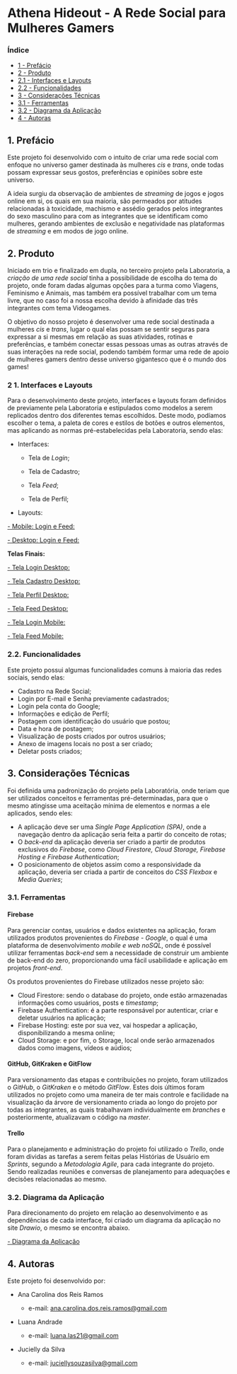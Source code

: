 # Athena Hideout - A Rede Social para Mulheres Gamers


### Índice

* [1 - Prefácio](#1-prefácio)
* [2 - Produto](#2-produto)
* [2.1 - Interfaces e Layouts](#2.1-interfaces-e-layouts)
* [2.2 - Funcionalidades](#2.2-funcionalidades)
* [3 - Considerações Técnicas](#3-considerações-técnicas)
* [3.1 - Ferramentas](#3.1-ferramentas)
* [3.2 - Diagrama da Aplicação](#3.2-diagrama-da-aplicação)
* [4 - Autoras](#4-autoras)


## 1. Prefácio

Este projeto foi desenvolvido com o intuito de criar uma rede social com enfoque no 
universo gamer destinada às mulheres *cis* e *trans*, onde todas possam expressar seus gostos, 
preferências e opiniões sobre este universo.

A ideia surgiu da observação de ambientes de *streaming* de jogos e jogos online em si, 
os quais em sua maioria, são permeados por atitudes relacionadas à toxicidade, machismo e 
assédio gerados pelos integrantes do sexo masculino para com as integrantes que se identificam 
como mulheres, gerando ambientes de exclusão e negatividade nas plataformas de *streaming* e 
em modos de jogo online.


## 2. Produto

Iniciado em trio e finalizado em dupla, no terceiro projeto pela Laboratoria, a *criação de 
uma rede social* tinha a possibilidade de escolha do tema do projeto, onde foram dadas algumas 
opções para a turma como Viagens, Feminismo e Animais, mas também era possível trabalhar com um 
tema livre, que no caso foi a nossa escolha devido à afinidade das três integrantes com tema Videogames.

O objetivo do nosso projeto é desenvolver uma rede social destinada a mulheres *cis* e *trans*, 
lugar o qual elas possam se sentir seguras para expressar a si mesmas em relação as suas atividades, 
rotinas e preferências, e também conectar essas pessoas umas as outras através de suas interações 
na rede social, podendo também formar uma rede de apoio de mulheres gamers dentro desse universo 
gigantesco que é o mundo dos games!

### 2 1. Interfaces e Layouts

Para o desenvolvimento deste projeto, interfaces e layouts foram definidos de previamente pela 
Laboratoria e estipulados como modelos a serem replicados dentro dos diferentes temas escolhidos. 
Deste modo, podíamos escolher o tema, a paleta de cores e estilos de botões e outros elementos, 
mas aplicando as normas pré-estabelecidas pela Laboratoria, sendo elas:

  * Interfaces:
    - Tela de *Login*;

    - Tela de Cadastro;

    - Tela *Feed*;
    - Tela de Perfil;

  *	Layouts:

  [- Mobile: Login e Feed:](https://user-images.githubusercontent.com/32286663/56174616-ec9f6100-5fb8-11e9-9edb-d5ef7c251d9c.png)

  [- Desktop: Login e Feed:](https://user-images.githubusercontent.com/32286663/56174626-fcb74080-5fb8-11e9-8854-26e8d9c4e25f.png)

  **Telas Finais:**

  [- Tela Login Desktop:]()

  [- Tela Cadastro Desktop:]()

  [- Tela Perfil Desktop:]()

  [- Tela Feed Desktop:]()

  [- Tela Login Mobile:]()

  [- Tela Feed Mobile:]()

### 2.2. Funcionalidades

Este projeto possui algumas funcionalidades comuns à maioria das redes sociais, sendo elas:

  *	Cadastro na Rede Social;
  *	Login por E-mail e Senha previamente cadastrados;
  *	Login pela conta do Google;
  *	Informações e edição de Perfil;
  *	Postagem com identificação do usuário que postou;
  *	Data e hora de postagem;
  *	Visualização de posts criados por outros usuários;
  *	Anexo de imagens locais no post a ser criado;
  *	Deletar posts criados;


## 3. Considerações Técnicas

Foi definida uma padronização do projeto pela Laboratória, onde teriam que ser utilizados 
conceitos e ferramentas pré-determinadas, para que o mesmo atingisse uma aceitação mínima 
de elementos e normas a ele aplicados, sendo eles:

  *	A aplicação deve ser uma *Single Page Application (SPA)*, onde a navegação dentro da aplicação 
    seria feita a partir do conceito de rotas;
  *	O *back-end* da aplicação deveria ser criado a partir de produtos exclusivos do *Firebase*, 
    como *Cloud Firestore, Cloud Storage, Firebase Hosting e Firebase Authentication*;
  *	O posicionamento de objetos assim como a responsividade da aplicação, deveria ser criada a 
    partir de conceitos do *CSS Flexbox* e *Media Queries*;

### 3.1. Ferramentas

#### Firebase

Para gerenciar contas, usuários e dados existentes na aplicação, foram utilizados produtos provenientes 
do *Firebase - Google*, o qual é uma plataforma de desenvolvimento *mobile e web noSQL*, onde é possível 
utilizar ferramentas *back-end* sem a necessidade de construir um ambiente de back-end do zero, proporcionando 
uma fácil usabilidade e aplicação em projetos *front-end*.

Os produtos provenientes do Firebase utilizados nesse projeto são:

 * Cloud Firestore: sendo o database do projeto, onde estão armazenadas informações como usuários, posts e *timestamp*;
 * Firebase Authentication: é a parte responsável por autenticar, criar e deletar usuários na aplicação;
 * Firebase Hosting: este por sua vez, vai hospedar a aplicação, disponibilizando a mesma online;
 * Cloud Storage: e por fim, o Storage, local onde serão armazenados dados como imagens, vídeos e aúdios;


#### GitHub, GitKraken e GitFlow

Para versionamento das etapas e contribuições no projeto, foram utilizados o *GitHub*, o *GitKraken* e o método 
*GitFlow*. Estes dois últimos foram utilizados no projeto como uma maneira de ter mais controle e facilidade na 
visualização da árvore de versionamento criada ao longo do projeto por todas as integrantes, as quais trabalhavam 
individualmente em *branches* e posteriormente, atualizavam o código na *master*.

#### Trello

Para o planejamento e administração do projeto foi utilizado o *Trello*, onde foram dividas as tarefas a serem feitas 
pelas Histórias de Usuário em *Sprints*, segundo a *Metodologia Agile*, para cada integrante do projeto. Sendo realizadas 
reuniões e conversas de planejamento para adequações e decisões relacionadas ao mesmo.

### 3.2. Diagrama da Aplicação

Para direcionamento do projeto em relação ao desenvolvimento e as dependências de cada interface, foi criado um diagrama 
da aplicação no site *Drawio*, o mesmo se encontra abaixo.

[- Diagrama da Aplicação]()


## 4. Autoras

Este projeto foi desenvolvido por:

* Ana Carolina dos Reis Ramos
  - e-mail: ana.carolina.dos.reis.ramos@gmail.com

* Luana Andrade
  - e-mail: luana.las21@gmail.com

* Jucielly da Silva
  - e-mail: juciellysouzasilva@gmail.com
